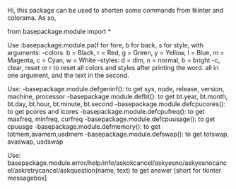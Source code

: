 Hi,
this package can be used to shorten some commands from tkinter and colorama.
As so, 

from basepackage.module import *


Use
:basepackage.module.pa(f for fore, b for back, s for style, with arguments:
-colors: b = Black, r = Red, g = Green, y = Yellow, l = Blue, m = Magenta, c = Cyan, w = White
-styles: d = dim, n = normal, b = bright
-c, clear, reset or r to reset all colors and styles after printing the word.
all in one argument, and the text in the second.

Use: 
-basepackage.module.defgeninf(): to get sys, node, release, version, machine, processor
-basepackage.module.defbt(): to get bt.year, bt.month, bt.day, bt.hour, bt.minute, bt.second
-basepackage.module.defcpucores(): to get pcores and lcores
-basepackage.module.defcpufreq(): to get maxfreq, minfreq, curfreq
-basepackage.module.defcpuusage(): to get cpuusge
-basepackage.module.defmemory(): to get totmem,avamem,usdmem
-basepackage.module.defswap(): to get totswap, avaswap, usdswap

Use:
basepackage.module.error/help/info/askokcancel/askyesno/askyesnocancel/askretrycancel/askquestion(name, text)
to get answer [short for tkinter messagebox]